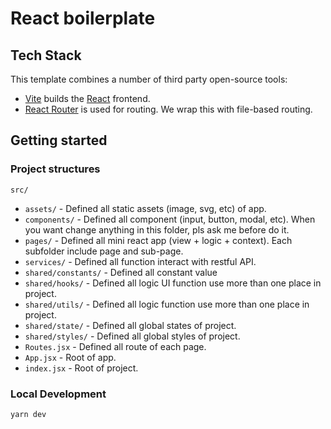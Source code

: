 # React boilerplate

## Tech Stack

This template combines a number of third party open-source tools:

- [Vite](https://vitejs.dev/) builds the [React](https://reactjs.org/) frontend.
- [React Router](https://reactrouter.com/) is used for routing. We wrap this with file-based routing.

## Getting started

### Project structures

`src/`

- `assets/` - Defined all static assets (image, svg, etc) of app.
- `components/` - Defined all component (input, button, modal, etc). When you want change anything in this folder, pls ask me before do it.
- `pages/` - Defined all mini react app (view + logic + context). Each subfolder include page and sub-page.
- `services/` - Defined all function interact with restful API.
- `shared/constants/` - Defined all constant value
- `shared/hooks/` - Defined all logic UI function use more than one place in project.
- `shared/utils/` - Defined all logic function use more than one place in project.
- `shared/state/` - Defined all global states of project.
- `shared/styles/` - Defined all global styles of project.
- `Routes.jsx` - Defined all route of each page.
- `App.jsx` - Root of app.
- `index.jsx` - Root of project.

### Local Development

```shell
yarn dev
```
